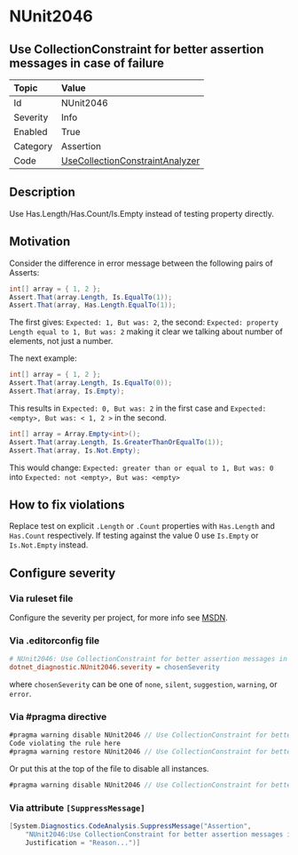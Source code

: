 # NUnit2046

## Use CollectionConstraint for better assertion messages in case of failure

| Topic    | Value
| :--      | :--
| Id       | NUnit2046
| Severity | Info
| Enabled  | True
| Category | Assertion
| Code     | [UseCollectionConstraintAnalyzer](https://github.com/nunit/nunit.analyzers/blob/master/src/nunit.analyzers/UseCollectionConstraint/UseCollectionConstraintAnalyzer.cs)

## Description

Use Has.Length/Has.Count/Is.Empty instead of testing property directly.

## Motivation

Consider the difference in error message between the following pairs of Asserts:

```csharp
int[] array = { 1, 2 };
Assert.That(array.Length, Is.EqualTo(1));
Assert.That(array, Has.Length.EqualTo(1));
```

The first gives: `Expected: 1, But was: 2`, the second: `Expected: property Length equal to 1, But was: 2` 
making it clear we talking about number of elements, not just a number.

The next example:

```csharp
int[] array = { 1, 2 };
Assert.That(array.Length, Is.EqualTo(0));
Assert.That(array, Is.Empty);
```

This results in `Expected: 0, But was: 2` in the first case and `Expected: <empty>, But was: < 1, 2 >` in the second.

```csharp
int[] array = Array.Empty<int>();
Assert.That(array.Length, Is.GreaterThanOrEqualTo(1));
Assert.That(array, Is.Not.Empty);
```

This would change: `Expected: greater than or equal to 1, But was: 0` into `Expected: not <empty>, But was: <empty>`

## How to fix violations

Replace test on explicit `.Length` or `.Count` properties with `Has.Length` and `Has.Count` respectively.
If testing against the value 0 use `Is.Empty` or `Is.Not.Empty` instead.

<!-- start generated config severity -->
## Configure severity

### Via ruleset file

Configure the severity per project, for more info see [MSDN](https://learn.microsoft.com/en-us/visualstudio/code-quality/using-rule-sets-to-group-code-analysis-rules?view=vs-2022).

### Via .editorconfig file

```ini
# NUnit2046: Use CollectionConstraint for better assertion messages in case of failure
dotnet_diagnostic.NUnit2046.severity = chosenSeverity
```

where `chosenSeverity` can be one of `none`, `silent`, `suggestion`, `warning`, or `error`.

### Via #pragma directive

```csharp
#pragma warning disable NUnit2046 // Use CollectionConstraint for better assertion messages in case of failure
Code violating the rule here
#pragma warning restore NUnit2046 // Use CollectionConstraint for better assertion messages in case of failure
```

Or put this at the top of the file to disable all instances.

```csharp
#pragma warning disable NUnit2046 // Use CollectionConstraint for better assertion messages in case of failure
```

### Via attribute `[SuppressMessage]`

```csharp
[System.Diagnostics.CodeAnalysis.SuppressMessage("Assertion",
    "NUnit2046:Use CollectionConstraint for better assertion messages in case of failure",
    Justification = "Reason...")]
```
<!-- end generated config severity -->
